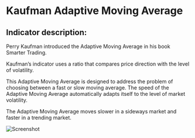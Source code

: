 # Kaufman Adaptive Moving Average #
## Indicator description: ##

Perry Kaufman introduced the Adaptive Moving Average in his book Smarter Trading.

Kaufman’s indicator uses a ratio that compares price direction with the level of volatility.

This Adaptive Moving Average is designed to address the problem of choosing between a fast or slow moving average.  The speed of the Adaptive Moving Average automatically adapts itself to the level of market volatility.

The Adaptive Moving Average moves slower in a sideways market and faster in a trending market.

![Screenshot](/../master/ScreenShots/Kama_Ind.jpg?raw=true "Kaufman Adaptive Moving Average")
